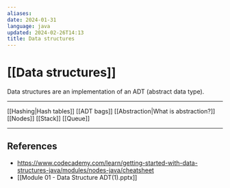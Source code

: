 ```yaml
---
aliases: 
date: 2024-01-31
language: java
updated: 2024-02-26T14:13
title: Data structures
---
```

# [[Data structures]]
Data structures are an implementation of an ADT (abstract data type).
___

[[Hashing|Hash tables]]
[[ADT bags]]
[[Abstraction|What is abstraction?]]
[[Nodes]]
[[Stack]]
[[Queue]]

___
## References
- https://www.codecademy.com/learn/getting-started-with-data-structures-java/modules/nodes-java/cheatsheet
- [[Module 01 - Data Structure ADT(1).pptx]]